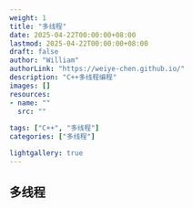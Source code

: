 ```yaml
---
weight: 1
title: "多线程"
date: 2025-04-22T00:00:00+08:00
lastmod: 2025-04-22T00:00:00+08:00
draft: false
author: "William"
authorLink: "https://weiye-chen.github.io/"
description: "C++多线程编程"
images: []
resources:
- name: ""
  src: ""
  
tags: ["C++", "多线程"]
categories: ["多线程"]

lightgallery: true
---
```

## 多线程
